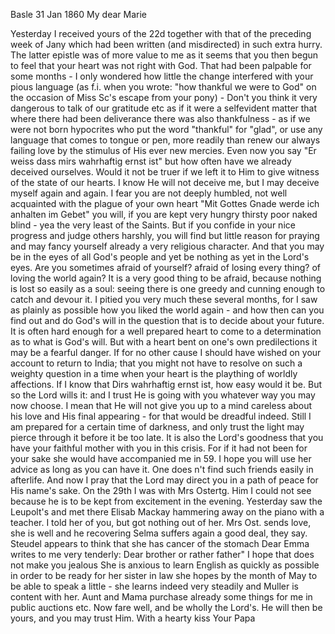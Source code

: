  Basle 31 Jan 1860
My dear Marie

Yesterday I received yours of the 22d together with that of the preceding week of Jany which had been written (and misdirected) in such extra hurry. The latter epistle was of more value to me as it seems that you then begun to feel that your heart was not right with God. That had been palpable for some months - I only wondered how little the change interfered with your pious language (as f.i. when you wrote: "how thankful we were to God" on the occasion of Miss Sc's escape from your pony) - Don't you think it very dangerous to talk of our gratitude etc as if it were a selfevident matter that where there had been deliverance there was also thankfulness - as if we were not born hypocrites who put the word "thankful" for "glad", or use any language that comes to tongue or pen, more readily than renew our always failing love by the stimulus of His ever new mercies. Even now you say "Er weiss dass mirs wahrhaftig ernst ist" but how often have we already deceived ourselves. Would it not be truer if we left it to Him to give witness of the state of our hearts. I know He will not deceive me, but I may deceive myself again and again. I fear you are not deeply humbled, not well acquainted with the plague of your own heart "Mit Gottes Gnade werde ich anhalten im Gebet" you will, if you are kept very hungry thirsty poor naked blind - yea the very least of the Saints. But if you confide in your nice progress and judge others harshly, you will find but little reason for praying and may fancy yourself already a very religious character. And that you may be in the eyes of all God's people and yet be nothing as yet in the Lord's eyes. Are you sometimes afraid of yourself? afraid of losing every thing? of loving the world again? It is a very good thing to be afraid, because nothing is lost so easily as a soul: seeing there is one greedy and cunning enough to catch and devour it. I pitied you very much these several months, for I saw as plainly as possible how you liked the world again - and how then can you find out and do God's will in the question that is to decide about your future. It is often hard enough for a well prepared heart to come to a determination as to what is God's will. But with a heart bent on one's own predilections it may be a fearful danger. If for no other cause I should have wished on your account to return to India; that you might not have to resolve on such a weighty question in a time when your heart is the plaything of worldly affections. If I know that Dirs wahrhaftig ernst ist, how easy would it be. But so the Lord wills it: and I trust He is going with you whatever way you may now choose. I mean that He will not give you up to a mind careless about his love and His final appearing - for that would be dreadful indeed. Still I am prepared for a certain time of darkness, and only trust the light may pierce through it before it be too late. It is also the Lord's goodness that you have your faithful mother with you in this crisis. For if it had not been for your sake she would have accompanied me in 59. I hope you will use her advice as long as you can have it. One does n't find such friends easily in afterlife. And now I pray that the Lord may direct you in a path of peace for His name's sake. 
On the 29th I was with Mrs Ostertg. Him I could not see because he is to be kept from excitement in the evening. Yesterday saw the Leupolt's and met there Elisab Mackay hammering away on the piano with a teacher. I told her of you, but got nothing out of her. Mrs Ost. sends love, she is well and he recovering Selma suffers again a good deal, they say. Steudel appears to think that she has cancer of the stomach Dear Emma writes to me very tenderly: Dear brother or rather father" I hope that does not make you jealous She is anxious to learn English as quickly as possible in order to be ready for her sister in law she hopes by the month of May to be able to speak a little - she learns indeed very steadily and Muller is content with her. Aunt and Mama purchase already some things for me in public auctions etc. Now fare well, and be wholly the Lord's. He will then be yours, and you may trust Him. With a hearty kiss
 Your Papa
